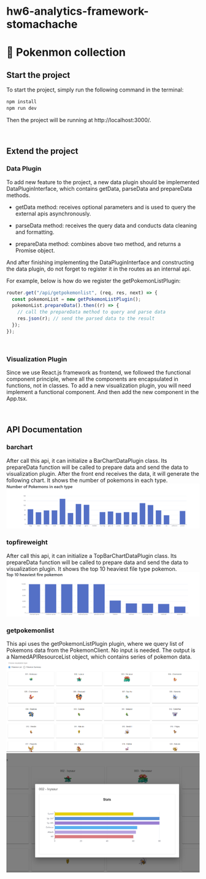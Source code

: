 # hw6-analytics-framework-stomachache

# 📜 Pokenmon collection

## Start the project

To start the project, simply run the following command in the terminal:

```bash
npm install
npm run dev
```

Then the project will be running at http://localhost:3000/.

&nbsp;

## Extend the project

### Data Plugin

To add new feature to the project, a new data plugin should be implemented DataPluginInterface, which contains getData, parseData and prepareData methods.

- getData method: receives optional parameters and is used to query the external apis asynchronously.

- parseData method: receives the query data and conducts data cleaning and formatting.

- prepareData method: combines above two method, and returns a Promise object.

And after finishing implementing the DataPluginInterface and constructing the data plugin, do not forget to register it in the routes as an internal api.

For example, below is how do we register the getPokemonListPlugin:

```typescript
router.get("/api/getpokemonlist", (req, res, next) => {
  const pokemonList = new getPokemonListPlugin();
  pokemonList.prepareData().then((r) => {
    // call the prepareData method to query and parse data
    res.json(r); // send the parsed data to the result
  });
});
```

&nbsp;

### Visualization Plugin

Since we use React.js framework as frontend, we followed the functional component principle, where all the components are encapsulated in functions, not in classes. To add a new visualization plugin, you will need implement a functional component. And then add the new component in the App.tsx.

&nbsp;

## API Documentation

### barchart

After call this api, it can initialize a BarChartDataPlugin class. Its prepareData function will be called to prepare data and send the data to visualization plugin. After the front end receives the data, it will generate the following chart. It shows the number of pokemons in each type.  
![alt text](./pics/pic5.png)
### topfireweight

After call this api, it can initialize a TopBarChartDataPlugin class. Its prepareData function will be called to prepare data and send the data to visualization plugin. It shows the top 10 heaviest file type pokemon.
![alt text](./pics/pic6.png)

### getpokemonlist

This api uses the getPokemonListPlugin plugin, where we query list of Pokemons data from the PokemonClient. No input is needed. The output is a NamedAPIResourceList object, which contains series of pokemon data.
![alt text](./pics/pic3.png)
![alt text](./pics/pic4.png)
&nbsp;
